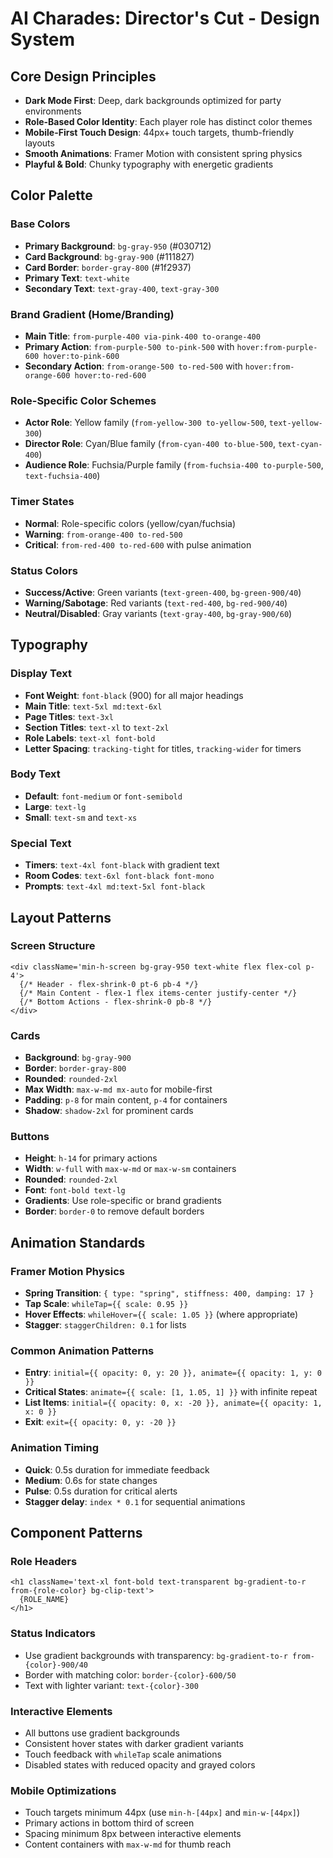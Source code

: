 # AI Charades: Director's Cut - Design System

## Core Design Principles

- **Dark Mode First**: Deep, dark backgrounds optimized for party environments
- **Role-Based Color Identity**: Each player role has distinct color themes
- **Mobile-First Touch Design**: 44px+ touch targets, thumb-friendly layouts
- **Smooth Animations**: Framer Motion with consistent spring physics
- **Playful & Bold**: Chunky typography with energetic gradients

## Color Palette

### Base Colors

- **Primary Background**: `bg-gray-950` (#030712)
- **Card Background**: `bg-gray-900` (#111827)
- **Card Border**: `border-gray-800` (#1f2937)
- **Primary Text**: `text-white`
- **Secondary Text**: `text-gray-400`, `text-gray-300`

### Brand Gradient (Home/Branding)

- **Main Title**: `from-purple-400 via-pink-400 to-orange-400`
- **Primary Action**: `from-purple-500 to-pink-500` with `hover:from-purple-600 hover:to-pink-600`
- **Secondary Action**: `from-orange-500 to-red-500` with `hover:from-orange-600 hover:to-red-600`

### Role-Specific Color Schemes

- **Actor Role**: Yellow family (`from-yellow-300 to-yellow-500`, `text-yellow-300`)
- **Director Role**: Cyan/Blue family (`from-cyan-400 to-blue-500`, `text-cyan-400`)
- **Audience Role**: Fuchsia/Purple family (`from-fuchsia-400 to-purple-500`, `text-fuchsia-400`)

### Timer States

- **Normal**: Role-specific colors (yellow/cyan/fuchsia)
- **Warning**: `from-orange-400 to-red-500`
- **Critical**: `from-red-400 to-red-600` with pulse animation

### Status Colors

- **Success/Active**: Green variants (`text-green-400`, `bg-green-900/40`)
- **Warning/Sabotage**: Red variants (`text-red-400`, `bg-red-900/40`)
- **Neutral/Disabled**: Gray variants (`text-gray-400`, `bg-gray-900/60`)

## Typography

### Display Text

- **Font Weight**: `font-black` (900) for all major headings
- **Main Title**: `text-5xl md:text-6xl`
- **Page Titles**: `text-3xl`
- **Section Titles**: `text-xl` to `text-2xl`
- **Role Labels**: `text-xl font-bold`
- **Letter Spacing**: `tracking-tight` for titles, `tracking-wider` for timers

### Body Text

- **Default**: `font-medium` or `font-semibold`
- **Large**: `text-lg`
- **Small**: `text-sm` and `text-xs`

### Special Text

- **Timers**: `text-4xl font-black` with gradient text
- **Room Codes**: `text-6xl font-black font-mono`
- **Prompts**: `text-4xl md:text-5xl font-black`

## Layout Patterns

### Screen Structure

```tsx
<div className='min-h-screen bg-gray-950 text-white flex flex-col p-4'>
  {/* Header - flex-shrink-0 pt-6 pb-4 */}
  {/* Main Content - flex-1 flex items-center justify-center */}
  {/* Bottom Actions - flex-shrink-0 pb-8 */}
</div>
```

### Cards

- **Background**: `bg-gray-900`
- **Border**: `border-gray-800`
- **Rounded**: `rounded-2xl`
- **Max Width**: `max-w-md mx-auto` for mobile-first
- **Padding**: `p-8` for main content, `p-4` for containers
- **Shadow**: `shadow-2xl` for prominent cards

### Buttons

- **Height**: `h-14` for primary actions
- **Width**: `w-full` with `max-w-md` or `max-w-sm` containers
- **Rounded**: `rounded-2xl`
- **Font**: `font-bold text-lg`
- **Gradients**: Use role-specific or brand gradients
- **Border**: `border-0` to remove default borders

## Animation Standards

### Framer Motion Physics

- **Spring Transition**: `{ type: "spring", stiffness: 400, damping: 17 }`
- **Tap Scale**: `whileTap={{ scale: 0.95 }}`
- **Hover Effects**: `whileHover={{ scale: 1.05 }}` (where appropriate)
- **Stagger**: `staggerChildren: 0.1` for lists

### Common Animation Patterns

- **Entry**: `initial={{ opacity: 0, y: 20 }}, animate={{ opacity: 1, y: 0 }}`
- **Critical States**: `animate={{ scale: [1, 1.05, 1] }}` with infinite repeat
- **List Items**: `initial={{ opacity: 0, x: -20 }}, animate={{ opacity: 1, x: 0 }}`
- **Exit**: `exit={{ opacity: 0, y: -20 }}`

### Animation Timing

- **Quick**: 0.5s duration for immediate feedback
- **Medium**: 0.6s for state changes
- **Pulse**: 0.5s duration for critical alerts
- **Stagger delay**: `index * 0.1` for sequential animations

## Component Patterns

### Role Headers

```tsx
<h1 className='text-xl font-bold text-transparent bg-gradient-to-r from-{role-color} bg-clip-text'>
  {ROLE_NAME}
</h1>
```

### Status Indicators

- Use gradient backgrounds with transparency: `bg-gradient-to-r from-{color}-900/40`
- Border with matching color: `border-{color}-600/50`
- Text with lighter variant: `text-{color}-300`

### Interactive Elements

- All buttons use gradient backgrounds
- Consistent hover states with darker gradient variants
- Touch feedback with `whileTap` scale animations
- Disabled states with reduced opacity and grayed colors

### Mobile Optimizations

- Touch targets minimum 44px (use `min-h-[44px]` and `min-w-[44px]`)
- Primary actions in bottom third of screen
- Spacing minimum 8px between interactive elements
- Content containers with `max-w-md` for thumb reach
